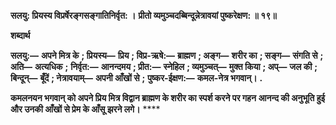**सलयु: प्रियस्य विप्रर्षेरङ्गसङ्गातिनिर्वृत: ।** **प्रीतो व्यमुञ्चदब्बिन्दून्नेत्रावयां पुष्करेक्षण: ॥ १९॥** 

**शब्दार्थ** 

**सलयु:—** **अपने मित्र के** **; प्रियस्य—** **प्रिय** **; विप्र-ऋषे:—** **ब्राह्मण** **; अङ्ग—** **शरीर का** **; सङ्ग—** **संगति से** **; अति—** **अत्यधिक** **;** **निर्वृत:—** **आनन्दमय** **; प्रीत:—** **स्नेहिल** **; व्यमुञ्चत्—** **मुक्त किया** **; अप्—** **जल की** **; बिन्दून्—** **बूँदें** **; नेत्रावयाम्—** **अपनी आँखों से** **;** **पुष्कर-ईक्षण:—** **कमल-नेत्र भगवान्।** **.** 

**कमलनयन भगवान् को अपने प्रिय मित्र विद्वान ब्राह्मण के शरीर का स्पर्श करने पर गहन** **आनन्द की अनुभूति हुई और उनकी आँखों से प्रेम के आँसू झरने लगे।** **** 